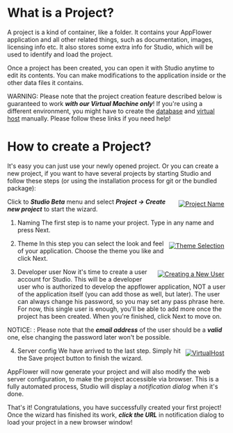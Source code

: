 # What is a Project?

A project is a kind of container, like a folder. It contains your AppFlower application and all other related things, such as documentation, images, licensing info etc. It also stores some extra info for Studio, which will be used to identify and load the project. 

Once a project has been created, you can open it with Studio anytime to edit its contents. You can make modifications to the application inside or the other data files it contains.

WARNING: Please note that the project creation feature described below is guaranteed to work ***with our Virtual Machine only***! If you're using a different environment, you might have to create the [database](../cookbook/database.md) and  [virtual host](http://www.appflower.com/doc/1_2/learn_vhost) manually. Please follow these links if you need help!

# How to create a Project?
It's easy you can just use your newly opened project. Or you can create a new project, if you want to have several projects by starting Studio and follow these steps (or using the installation process for git or the bundled package):

<div class="image_medium" style="float:right;"><a href="/uploads/book/projects/01_projectname.png" rel="prettyPhoto" title=""><img alt="Project Name" src="/uploads/book/projects/01_projectname.png" hspace="5" vspace="5"></a></div> 

Click to ***Studio Beta*** menu and select ***Project -> Create new project*** to start the wizard. 

1. Naming The first step is to name your project. Type in any name and press Next.


<div class="image_medium" style="float:right;"><a href="/uploads/book/projects/03_template_theme.png" rel="prettyPhoto" title=""><img alt="Theme Selection" src="/uploads/book/projects/03_template_theme.png" hspace="5" vspace="5"></a></div> 

2. Theme In this step you can select the look and feel of your application. Choose the theme you like and click Next.


<div class="image_medium" style="float:right;"><a href="/uploads/book/projects/04_new_user.png" rel="prettyPhoto" title=""><img alt="Creating a New User" src="/uploads/book/projects/04_new_user.png" hspace="5" vspace="5"></a></div> 

3. Developer user Now it's time to create a user account for Studio. This will be a developer user who is authorized to develop the appflower application, NOT a user of the application itself (you can add those as well, but later). The user can always change his password, so you may set any pass phrase here. For now, this single user is enough, you'll be able to add more once the project has been created. When you're finished, click Next to move on.

NOTICE: : Please note that the ***email address*** of the user should be a ***valid*** one, else changing the password later won't be possible.

<div class="image_medium" style="float:right;"><a href="/uploads/book/projects/06_virtualhost.PNG" rel="prettyPhoto" title=""><img alt="VirtualHost" src="/uploads/book/projects/06_virtualhost.PNG" hspace="5" vspace="5"></a></div> 

4. Server config We have arrived to the last step. Simply hit the Save project button to finish the wizard. 

AppFlower will now generate your project and will also modify the web server configuration, to make the project accessible via browser. This is a fully automated process, Studio will display a _notification dialog_ when it's done.

That's it! Congratulations, you have successfully created your first project! Once the wizard has finished its work, ***click the URL*** in notification dialog to load your project in a new browser window!

